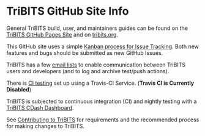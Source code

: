 # TriBITS GitHub Site Info

General TriBITS build, user, and maintainers guides can be found on the [TriBITS GitHub Pages Site](https://tribitspub.github.io/TriBITS/) and on [tribits.org](https://tribits.org).

This GitHub site uses a simple [Kanban process for Issue Tracking](https://github.com/TriBITSPub/TriBITS/wiki/Kanban-Process-for-Issue-Tracking).  Both new features and bugs should be submitted as new GitHub Issues.

TriBITS has a few [email lists](https://github.com/TriBITSPub/TriBITS/wiki/Email-Lists) to enable communication between TriBITS users and developers (and to log and archive test/push actions).

There is [CI testing](https://travis-ci.org/TriBITSPub/TriBITS) set up using a Travis-CI Service. (**Travis CI is Currently Disabled**)

TriBITS is subjected to continuous integration (CI) and nightly testing with a [TriBITS CDash Dashboard](https://github.com/TriBITSPub/TriBITS/wiki/TriBITS-CDash-Dashboard).

See [Contributing to TriBITS](https://github.com/TriBITSPub/TriBITS/blob/master/CONTRIBUTING.md) for requirements and the recommended process for making changes to TriBITS.
